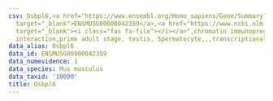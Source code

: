 ```yaml
---
csv: Osbpl6,<a href="https://www.ensembl.org/Homo_sapiens/Gene/Summary?db=core;g=ENSMUSG00000042359"
  target="_blank">ENSMUSG00000042359</a>,<a href="https://www.ncbi.nlm.nih.gov/pubmed/25450459"
  target="_blank"><i class="fas fa-file"></i></a>",chromatin immunoprecipitation assay,direct
  interaction,prime adult stage, testis, Spermatocyte,,,transcriptional regulation,
data_alias: Osbpl6
data_id: ENSMUSG00000042359
data_numevidence: 1
data_species: Mus musculus
data_taxid: '10090'
title: Osbpl6
---
```

